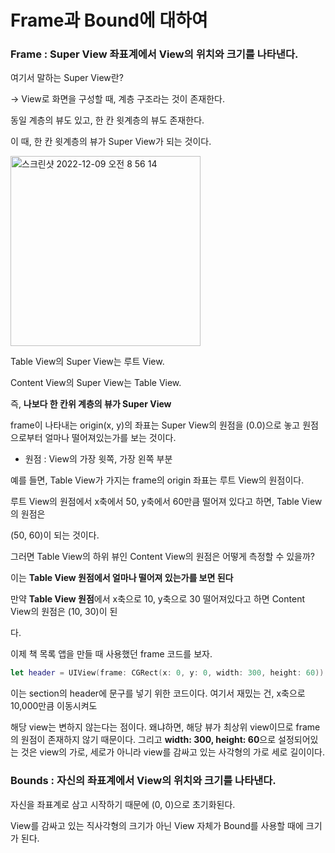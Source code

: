 Frame과 Bound에 대하여
======

### Frame : Super View 좌표계에서 View의 위치와 크기를 나타낸다.

여기서 말하는 Super View란? 

→ View로 화면을 구성할 때, 계층 구조라는 것이 존재한다. 

동일 계층의 뷰도 있고, 한 칸 윗계층의 뷰도 존재한다. 

이 때, 한 칸 윗계층의 뷰가 Super View가 되는 것이다.

<img width="304" alt="스크린샷 2022-12-09 오전 8 56 14" src="https://user-images.githubusercontent.com/99719661/206656575-e12de999-d46f-4a03-9390-66f43587d8c7.png">

Table View의 Super View는 루트 View.

Content View의 Super View는 Table View.

즉, **나보다 한 칸위 계층의 뷰가 Super View**

frame이 나타내는 origin(x, y)의 좌표는 Super View의 원점을 (0.0)으로 놓고 원점으로부터 얼마나 떨어져있는가를 보는 것이다. 

- 원점 : View의 가장 윗쪽, 가장 왼쪽 부분

예를 들면, Table View가 가지는 frame의 origin 좌표는 루트 View의 원점이다.

루트 View의 원점에서 x축에서 50, y축에서 60만큼 떨어져 있다고 하면, Table View의 원점은 

(50, 60)이 되는 것이다. 

그러면 Table View의 하위 뷰인 Content View의 원점은 어떻게 측정할 수 있을까?

이는 **Table View 원점에서 얼마나 떨어져 있는가를 보면 된다**

만약 **Table View 원점**에서 x축으로 10, y축으로 30 떨어져있다고 하면 Content View의 원점은 (10, 30)이 된

다. 

이제 책 목록 앱을 만들 때 사용했던 frame 코드를 보자.

```swift
let header = UIView(frame: CGRect(x: 0, y: 0, width: 300, height: 60))
```

이는 section의 header에 문구를 넣기 위한 코드이다. 여기서 재밌는 건, x축으로 10,000만큼 이동시켜도 

해당 view는 변하지 않는다는 점이다. 왜냐하면, 해당 뷰가 최상위 view이므로 frame의 원점이 존재하지 않기 때문이다. 그리고 **width: 300, height: 60**으로 설정되어있는 것은 view의 가로, 세로가 아니라 view를 감싸고 있는 사각형의 가로 세로 길이이다. 

### Bounds : 자신의 좌표계에서 View의 위치와 크기를 나타낸다.

자신을 좌표계로 삼고 시작하기 때문에 (0, 0)으로 초기화된다. 

View를 감싸고 있는 직사각형의 크기가 아닌 View 자체가 Bound를 사용할 때에 크기가 된다.

